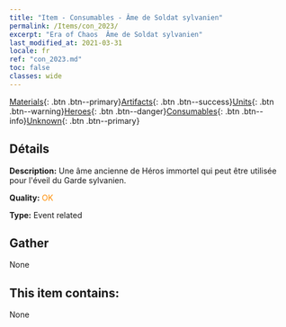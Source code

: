 ```yaml
---
title: "Item - Consumables - Âme de Soldat sylvanien"
permalink: /Items/con_2023/
excerpt: "Era of Chaos  Âme de Soldat sylvanien"
last_modified_at: 2021-03-31
locale: fr
ref: "con_2023.md"
toc: false
classes: wide
---
```

 [Materials](/fr/Items/){: .btn .btn--primary}[Artifacts](/fr/Items/Artifacts/){: .btn .btn--success}[Units](/fr/Items/Units/){: .btn .btn--warning}[Heroes](/fr/Items/Heroes/){: .btn .btn--danger}[Consumables](/fr/Items/Consumables/){: .btn .btn--info}[Unknown](/fr/Items/Unknown/){: .btn .btn--primary}

## Détails
 **Description:** Une âme ancienne de Héros immortel qui peut être utilisée pour l'éveil du Garde sylvanien.

 **Quality:** <span style="color: #FF8C00">OK</span>

 **Type:** Event related

## Gather

  None

## This item contains:

  None


